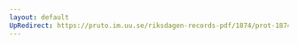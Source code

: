 ```yaml
---
layout: default
UpRedirect: https://pruto.im.uu.se/riksdagen-records-pdf/1874/prot-1874--ak--311/prot-1874--ak--311_019.pdf
---
```

